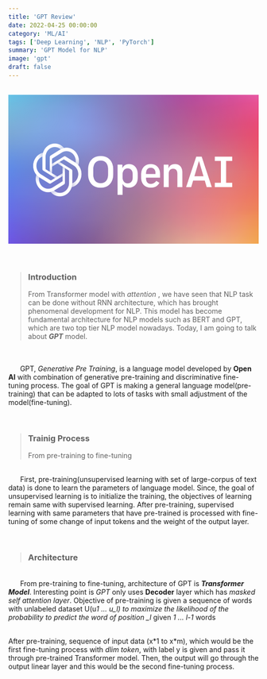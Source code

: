 ```yaml
---
title: 'GPT Review'
date: 2022-04-25 00:00:00
category: 'ML/AI'
tags: ['Deep Learning', 'NLP', 'PyTorch']
summary: 'GPT Model for NLP'
image: 'gpt'
draft: false
---
```


<br /><img src="./images/openai.png" width="600" height="300">

<br />

> ### Introduction
>
> From Transformer model with _attention_ , we have seen that NLP task can be done without RNN architecture, which has brought phenomenal development for NLP. This model has become fundamental architecture for NLP models such as BERT and GPT, which are two top tier NLP model nowadays. Today, I am going to talk about **_GPT_** model.

<br /><br /> &nbsp;&nbsp;&nbsp;&nbsp;&nbsp; GPT, _Generative Pre Training_, is a language model developed by **Open AI** with combination of generative pre-training and discriminative fine-tuning process. The goal of GPT is making a general language model(pre-training) that can be adapted to lots of tasks with small adjustment of the model(fine-tuning).

<br />

> ### Trainig Process
>
> From pre-training to fine-tuning

<br /> &nbsp;&nbsp;&nbsp;&nbsp;&nbsp; First, pre-training(unsupervised learning with set of large-corpus of text data) is done to learn the parameters of language model. Since, the goal of unsupervised learning is to initialize the training, the objectives of learning remain same with supervised learning. After pre-training, supervised learning with same parameters that have pre-trained is processed with fine-tuning of some change of input tokens and the weight of the output layer.

<br />

> ### Architecture

<br /> &nbsp;&nbsp;&nbsp;&nbsp;&nbsp; From pre-training to fine-tuning, architecture of GPT is **_Transformer Model_**. Interesting point is _GPT_ only uses **Decoder** layer which has _masked self attention layer_. Objective of pre-training is given a sequence of words with unlabeled dataset U(u*1 ... u_l) to maximize the likelihood of the probability to predict the word of position \_l* given _1 ... l-1_ words

<br /> After pre-training, sequence of input data (x\*1 to x\*m), which would be the first fine-tuning process with _dlim token_, with label y is given and pass it through pre-trained Transformer model. Then, the output will go through the output linear layer and this would be the second fine-tuning process.

